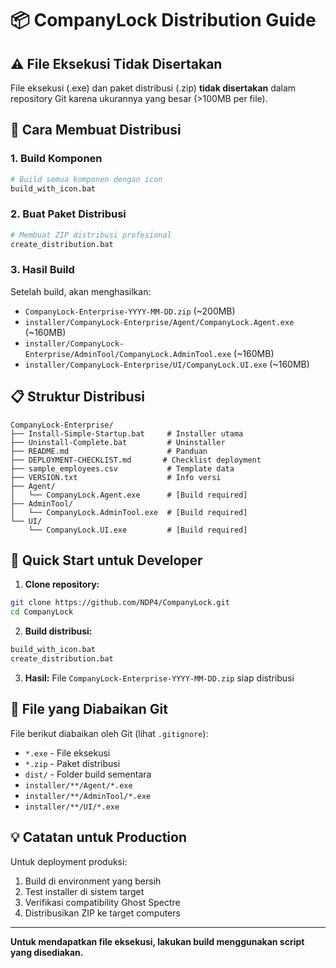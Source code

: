 # 📦 CompanyLock Distribution Guide

## ⚠️ File Eksekusi Tidak Disertakan

File eksekusi (.exe) dan paket distribusi (.zip) **tidak disertakan** dalam repository Git karena ukurannya yang besar (>100MB per file).

## 🔧 Cara Membuat Distribusi

### 1. Build Komponen
```bash
# Build semua komponen dengan icon
build_with_icon.bat
```

### 2. Buat Paket Distribusi
```bash
# Membuat ZIP distribusi profesional
create_distribution.bat
```

### 3. Hasil Build
Setelah build, akan menghasilkan:
- `CompanyLock-Enterprise-YYYY-MM-DD.zip` (~200MB)
- `installer/CompanyLock-Enterprise/Agent/CompanyLock.Agent.exe` (~160MB)
- `installer/CompanyLock-Enterprise/AdminTool/CompanyLock.AdminTool.exe` (~160MB)
- `installer/CompanyLock-Enterprise/UI/CompanyLock.UI.exe` (~160MB)

## 📋 Struktur Distribusi

```
CompanyLock-Enterprise/
├── Install-Simple-Startup.bat     # Installer utama
├── Uninstall-Complete.bat         # Uninstaller
├── README.md                      # Panduan
├── DEPLOYMENT-CHECKLIST.md       # Checklist deployment
├── sample_employees.csv           # Template data
├── VERSION.txt                    # Info versi
├── Agent/
│   └── CompanyLock.Agent.exe      # [Build required]
├── AdminTool/
│   └── CompanyLock.AdminTool.exe  # [Build required]
└── UI/
    └── CompanyLock.UI.exe         # [Build required]
```

## 🚀 Quick Start untuk Developer

1. **Clone repository:**
```bash
git clone https://github.com/NDP4/CompanyLock.git
cd CompanyLock
```

2. **Build distribusi:**
```bash
build_with_icon.bat
create_distribution.bat
```

3. **Hasil:** File `CompanyLock-Enterprise-YYYY-MM-DD.zip` siap distribusi

## 📁 File yang Diabaikan Git

File berikut diabaikan oleh Git (lihat `.gitignore`):
- `*.exe` - File eksekusi
- `*.zip` - Paket distribusi  
- `dist/` - Folder build sementara
- `installer/**/Agent/*.exe`
- `installer/**/AdminTool/*.exe`
- `installer/**/UI/*.exe`

## 💡 Catatan untuk Production

Untuk deployment produksi:
1. Build di environment yang bersih
2. Test installer di sistem target
3. Verifikasi compatibility Ghost Spectre
4. Distribusikan ZIP ke target computers

---

**Untuk mendapatkan file eksekusi, lakukan build menggunakan script yang disediakan.**